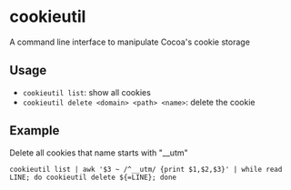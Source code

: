 # cookieutil

A command line interface to manipulate Cocoa's cookie storage

## Usage

* `cookieutil list`: show all cookies
* `cookieutil delete <domain> <path> <name>`: delete the cookie

## Example

Delete all cookies that name starts with "__utm"

```
cookieutil list | awk '$3 ~ /^__utm/ {print $1,$2,$3}' | while read LINE; do cookieutil delete ${=LINE}; done
```
